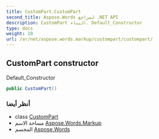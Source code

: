 ```yaml
---
title: CustomPart.CustomPart
second_title: Aspose.Words لمراجع .NET API
description: CustomPart البناء. Default_Constructor
type: docs
weight: 10
url: /ar/net/aspose.words.markup/custompart/custompart/
---
```

## CustomPart constructor

Default_Constructor

```csharp
public CustomPart()
```

### أنظر أيضا

* class [CustomPart](../)
* مساحة الاسم [Aspose.Words.Markup](../../custompart/)
* المجسم [Aspose.Words](../../../)


